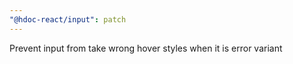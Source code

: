 ```yaml
---
"@hdoc-react/input": patch
---
```


Prevent input from take wrong hover styles when it is error variant
